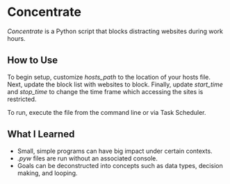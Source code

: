 # Concentrate
*Concentrate* is a Python script that blocks distracting websites during work hours.

## How to Use
To begin setup, customize *hosts_path* to the location of your hosts file. Next, update the block list with websites to block. Finally, update *start_time* and *stop_time* to change the time frame which accessing the sites is restricted.

To run, execute the file from the command line or via Task Scheduler.

## What I Learned
* Small, simple programs can have big impact under certain contexts.
* *.pyw* files are run without an associated console.
* Goals can be deconstructed into concepts such as data types, decision making, and looping.